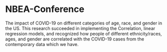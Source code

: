 # NBEA-Conference
The impact of COVID-19 on different categories of age, race, and gender in the US.
This research succeeded in implementing the Correlation, linear regression models, and recognized how people of different ethnicity/races, ages, and gender are correlated with the COVID-19 cases from the contemporary data which we have.
